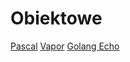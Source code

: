# Obiektowe

[Pascal](https://github.com/Gotek12/Obiektowe/tree/lab1)
[Vapor](https://github.com/Gotek12/Obiektowe/tree/lab2)
[Golang Echo](https://github.com/Gotek12/Obiektowe/tree/lab3)
